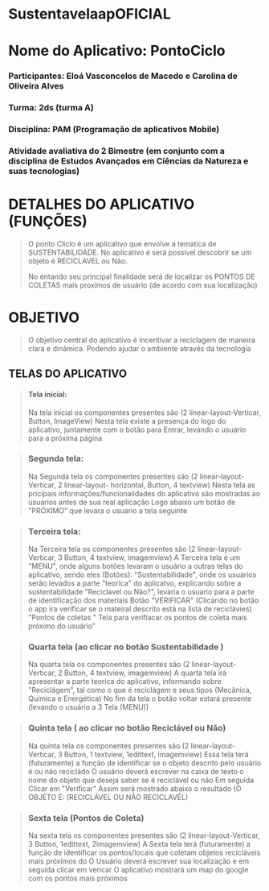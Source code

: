 # SustentavelaapOFICIAL


# Nome do Aplicativo: PontoCiclo
### Participantes: Eloá Vasconcelos de Macedo e Carolina de Oliveira Alves
### Turma: 2ds (turma A)
### Disciplina: PAM (Programação de aplicativos Mobile)
### Atividade avaliativa do 2 Bimestre (em conjunto com a disciplina de Estudos Avançados em Ciências da Natureza e suas tecnologias)




# DETALHES DO APLICATIVO (FUNÇÕES)
> O ponto Cliclo é um aplicativo que envolve a tematica de  SUSTENTABILIDADE. No aplicativo é será possível descobrir se um objeto é RECICLAVEL ou Não.
>
>
> No entando seu principal finalidade será de localizar os PONTOS DE COLETAS mais proximos de usuário (de acordo com sua localização)

>

# OBJETIVO
> O objetivo central do aplicativo é incentivar a reciclagem de maneira clara e dinâmica. Podendo ajudar o ambiente através da tecnologia
>
>


## TELAS DO APLICATIVO 

> #### Tela inicial:
> Na tela inicial os componentes presentes são (2 linear-layout-Verticar, Button, ImageView)
>  Nesta tela existe a presença do logo do aplicativo, juntamente com o botão para Entrar, levando o usuário para a próxima página 
>
>


> ### Segunda tela:
> Na Segunda tela os componentes presentes são (2 linear-layout-Verticar, 2 linear-layout- horizontal, Button, 4 textview)
> Nesta tela as pricipais informações/funcionalidades do aplicativo são mostradas ao usuarios antes de sua real aplicação 
> Logo abaixo um botão de "PRÓXIMO" que levara o usuario a tela seguinte



> ### Terceira tela: 
>  Na Terceira tela os componentes presentes são (2 linear-layout-Verticar, 3 Button, 4 textview, imagemview)
> A Terceira tela é um "MENU", onde alguns botões  levaram o usuário a outras telas do aplicativo, sendo eles (Botões): 
>"Sustentabilidade", onde os usuários serão levados a parte "teorica" do aplicatvo, explicando sobre a sustentabilidade
> "Reciclavel ou Não?", levaria o usuario para a parte de identificação dos materiais
> Botão "VERIFICAR" (Clicando no botão o app ira verificar se o mateiral descrito está na lista de reciclávies)
> "Pontos de coletas " Tela para verifiacar os pontos de coleta mais próximo do usuário"



> ### Quarta tela (ao clicar no botão Sustentabilidade )
> Na quarta tela os componentes presentes são (2 linear-layout-Verticar, 2 Button, 4 textview, imagemview)
> A quarta tela irá apresentar a parte teorica do aplicativo, informando sobre "Reciclágem", tal como o que é reciclágem e seus tipos (Mecânica, Quimica e Energética)
> No fim da tela o botão voltar estará presente (levando o usuário a 3 Tela (MENU))

>
>

> ### Quinta tela ( ao clicar no botão Reciclável ou Não)
> Na quinta tela os componentes presentes são (2 linear-layout-Verticar, 3 Button, 1 textview, 1edittext, imagemview)
> Essa tela terá (futuramente) a função de identificar se o objeto descrito pelo usuário é ou não recicládo
>  O usuário deverá escrever na caixa de texto o nome do objeto que deseja saber se é reciclável ou não
> Em seguida Clicar em "Verificar" 
> Assim será mostrado abaixo o resultado (O OBJETO É: (RECICLÁVEL OU NÃO RECICLAVÉL)

>
>


> ### Sexta tela (Pontos de Coleta)
> Na sexta tela os componentes presentes são (2 linear-layout-Verticar, 3 Button, 1edittext, 2imagemview)
> A Sexta tela terá (futuramente) a função de identificar os pontos/locais que coletam objetos recicláveis mais próximos do 
> O Usuário deverá escrever sua localização e em seguida clicar em vericar
> O aplicativo mostrará um map do google com os pontos mais próximos 